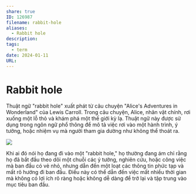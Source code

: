 ```yaml
---
share: true
ID: 126987
filename: rabbit-hole
aliases:
  - Rabbit hole
description: 
tags:
  - term
date: 2024-01-11
URL:
---
```

# Rabbit hole
Thuật ngữ "rabbit hole" xuất phát từ câu chuyện "Alice's Adventures in Wonderland" của Lewis Carroll. Trong câu chuyện, Alice, nhân vật chính, rơi xuống một lỗ thỏ và khám phá một thế giới kỳ lạ. Thuật ngữ này được sử dụng trong ngôn ngữ phổ thông để mô tả việc rơi vào một hành trình, ý tưởng, hoặc nhiệm vụ mà người tham gia dường như không thể thoát ra.

![](https://i.imgur.com/nsIvlht.png)


Khi ai đó nói họ đang đi vào một "rabbit hole," họ thường đang ám chỉ rằng họ đã bắt đầu theo dõi một chuỗi các ý tưởng, nghiên cứu, hoặc công việc mà ban đầu có vẻ nhỏ, nhưng dẫn đến một loạt các thông tin phức tạp và mất rõ hướng đi ban đầu. Điều này có thể dẫn đến việc mất nhiều thời gian mà không có lợi ích rõ ràng hoặc không dễ dàng để trở lại và tập trung vào mục tiêu ban đầu.